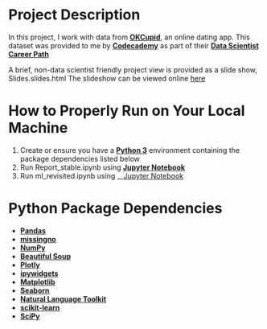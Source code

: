 # Project Description
In this project, I work with data from __[OKCupid](https://www.okcupid.com/)__, an online dating app. This dataset was provided to me by __[Codecademy](https://www.codecademy.com/)__ as part of their __[Data Scientist Career Path](https://www.codecademy.com/learn/paths/data-science)__

A brief, non-data scientist friendly project view is provided as a slide show, Slides.slides.html The slideshow can be viewed online [here](https://nbviewer.jupyter.org/github/max-torch/OKCupid_Codecademy_Portfolio/blob/main/Slides.slides.html#/)
# How to Properly Run on Your Local Machine
1. Create or ensure you have a __[Python 3](https://www.python.org/)__ environment containing the package dependencies listed below
1. Run Report_stable.ipynb using __[Jupyter Notebook](https://jupyter.org/)__ 
2. Run ml_revisited.ipynb using __[Jupyter Notebook](https://jupyter.org/)

# Python Package Dependencies
* __[Pandas](https://pandas.pydata.org/)__
* __[missingno](https://github.com/ResidentMario/missingno)__
* __[NumPy](https://numpy.org/)__
* __[Beautiful Soup](https://www.crummy.com/software/BeautifulSoup/)__
* __[Plotly](https://plotly.com/python/getting-started/)__
* __[ipywidgets](https://ipywidgets.readthedocs.io/en/latest/user_install.html)__
* __[Matplotlib](https://matplotlib.org/)__
* __[Seaborn](https://seaborn.pydata.org/)__
* __[Natural Language Toolkit](https://www.nltk.org/install.html)__
* __[scikit-learn](https://scikit-learn.org/stable/install.html)__
* __[SciPy](https://www.scipy.org/)__

